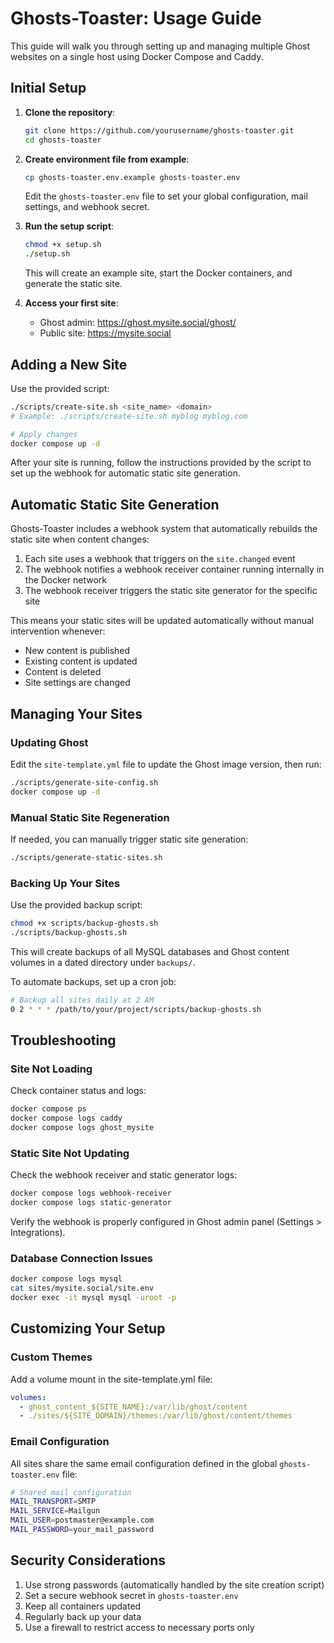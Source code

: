 # Ghosts-Toaster: Usage Guide

This guide will walk you through setting up and managing multiple Ghost websites on a single host using Docker Compose and Caddy.

## Initial Setup

1. **Clone the repository**:
   ```bash
   git clone https://github.com/yourusername/ghosts-toaster.git
   cd ghosts-toaster
   ```

2. **Create environment file from example**:
   ```bash
   cp ghosts-toaster.env.example ghosts-toaster.env
   ```
   
   Edit the `ghosts-toaster.env` file to set your global configuration, mail settings, and webhook secret.

3. **Run the setup script**:
   ```bash
   chmod +x setup.sh
   ./setup.sh
   ```
   
   This will create an example site, start the Docker containers, and generate the static site.

4. **Access your first site**:
   - Ghost admin: https://ghost.mysite.social/ghost/
   - Public site: https://mysite.social

## Adding a New Site

Use the provided script:

```bash
./scripts/create-site.sh <site_name> <domain>
# Example: ./scripts/create-site.sh myblog myblog.com

# Apply changes
docker compose up -d
```

After your site is running, follow the instructions provided by the script to set up the webhook for automatic static site generation.

## Automatic Static Site Generation

Ghosts-Toaster includes a webhook system that automatically rebuilds the static site when content changes:

1. Each site uses a webhook that triggers on the `site.changed` event
2. The webhook notifies a webhook receiver container running internally in the Docker network
3. The webhook receiver triggers the static site generator for the specific site

This means your static sites will be updated automatically without manual intervention whenever:
- New content is published
- Existing content is updated
- Content is deleted
- Site settings are changed

## Managing Your Sites

### Updating Ghost

Edit the `site-template.yml` file to update the Ghost image version, then run:
```bash
./scripts/generate-site-config.sh
docker compose up -d
```

### Manual Static Site Regeneration

If needed, you can manually trigger static site generation:

```bash
./scripts/generate-static-sites.sh
```

### Backing Up Your Sites

Use the provided backup script:

```bash
chmod +x scripts/backup-ghosts.sh
./scripts/backup-ghosts.sh
```

This will create backups of all MySQL databases and Ghost content volumes in a dated directory under `backups/`.

To automate backups, set up a cron job:
```bash
# Backup all sites daily at 2 AM
0 2 * * * /path/to/your/project/scripts/backup-ghosts.sh
```

## Troubleshooting

### Site Not Loading

Check container status and logs:
```bash
docker compose ps
docker compose logs caddy
docker compose logs ghost_mysite
```

### Static Site Not Updating

Check the webhook receiver and static generator logs:
```bash
docker compose logs webhook-receiver
docker compose logs static-generator
```

Verify the webhook is properly configured in Ghost admin panel (Settings > Integrations).

### Database Connection Issues

```bash
docker compose logs mysql
cat sites/mysite.social/site.env
docker exec -it mysql mysql -uroot -p
```

## Customizing Your Setup

### Custom Themes

Add a volume mount in the site-template.yml file:
```yaml
volumes:
  - ghost_content_${SITE_NAME}:/var/lib/ghost/content
  - ./sites/${SITE_DOMAIN}/themes:/var/lib/ghost/content/themes
```

### Email Configuration

All sites share the same email configuration defined in the global `ghosts-toaster.env` file:

```bash
# Shared mail configuration
MAIL_TRANSPORT=SMTP
MAIL_SERVICE=Mailgun
MAIL_USER=postmaster@example.com
MAIL_PASSWORD=your_mail_password
```

## Security Considerations

1. Use strong passwords (automatically handled by the site creation script)
2. Set a secure webhook secret in `ghosts-toaster.env`
3. Keep all containers updated
4. Regularly back up your data
5. Use a firewall to restrict access to necessary ports only
